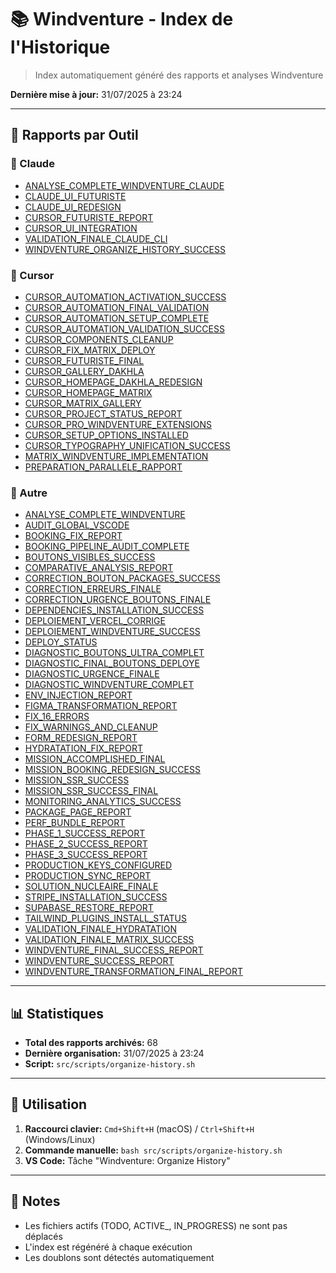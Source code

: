 # 📚 Windventure - Index de l'Historique

> Index automatiquement généré des rapports et analyses Windventure

**Dernière mise à jour:** 31/07/2025 à 23:24

---

## 🎯 Rapports par Outil


### 🤖 Claude

- [ANALYSE_COMPLETE_WINDVENTURE_CLAUDE](archive/ANALYSE_COMPLETE_WINDVENTURE_CLAUDE.md)
- [CLAUDE_UI_FUTURISTE](archive/CLAUDE_UI_FUTURISTE.md)
- [CLAUDE_UI_REDESIGN](archive/CLAUDE_UI_REDESIGN.md)
- [CURSOR_FUTURISTE_REPORT](archive/CURSOR_FUTURISTE_REPORT.md)
- [CURSOR_UI_INTEGRATION](archive/CURSOR_UI_INTEGRATION.md)
- [VALIDATION_FINALE_CLAUDE_CLI](archive/VALIDATION_FINALE_CLAUDE_CLI.md)
- [WINDVENTURE_ORGANIZE_HISTORY_SUCCESS](archive/WINDVENTURE_ORGANIZE_HISTORY_SUCCESS.md)

### 🎯 Cursor

- [CURSOR_AUTOMATION_ACTIVATION_SUCCESS](archive/CURSOR_AUTOMATION_ACTIVATION_SUCCESS.md)
- [CURSOR_AUTOMATION_FINAL_VALIDATION](archive/CURSOR_AUTOMATION_FINAL_VALIDATION.md)
- [CURSOR_AUTOMATION_SETUP_COMPLETE](archive/CURSOR_AUTOMATION_SETUP_COMPLETE.md)
- [CURSOR_AUTOMATION_VALIDATION_SUCCESS](archive/CURSOR_AUTOMATION_VALIDATION_SUCCESS.md)
- [CURSOR_COMPONENTS_CLEANUP](archive/CURSOR_COMPONENTS_CLEANUP.md)
- [CURSOR_FIX_MATRIX_DEPLOY](archive/CURSOR_FIX_MATRIX_DEPLOY.md)
- [CURSOR_FUTURISTE_FINAL](archive/CURSOR_FUTURISTE_FINAL.md)
- [CURSOR_GALLERY_DAKHLA](archive/CURSOR_GALLERY_DAKHLA.md)
- [CURSOR_HOMEPAGE_DAKHLA_REDESIGN](archive/CURSOR_HOMEPAGE_DAKHLA_REDESIGN.md)
- [CURSOR_HOMEPAGE_MATRIX](archive/CURSOR_HOMEPAGE_MATRIX.md)
- [CURSOR_MATRIX_GALLERY](archive/CURSOR_MATRIX_GALLERY.md)
- [CURSOR_PROJECT_STATUS_REPORT](archive/CURSOR_PROJECT_STATUS_REPORT.md)
- [CURSOR_PRO_WINDVENTURE_EXTENSIONS](archive/CURSOR_PRO_WINDVENTURE_EXTENSIONS.md)
- [CURSOR_SETUP_OPTIONS_INSTALLED](archive/CURSOR_SETUP_OPTIONS_INSTALLED.md)
- [CURSOR_TYPOGRAPHY_UNIFICATION_SUCCESS](archive/CURSOR_TYPOGRAPHY_UNIFICATION_SUCCESS.md)
- [MATRIX_WINDVENTURE_IMPLEMENTATION](archive/MATRIX_WINDVENTURE_IMPLEMENTATION.md)
- [PREPARATION_PARALLELE_RAPPORT](archive/PREPARATION_PARALLELE_RAPPORT.md)

### 🔧 Autre

- [ANALYSE_COMPLETE_WINDVENTURE](archive/ANALYSE_COMPLETE_WINDVENTURE.md)
- [AUDIT_GLOBAL_VSCODE](archive/AUDIT_GLOBAL_VSCODE.md)
- [BOOKING_FIX_REPORT](archive/BOOKING_FIX_REPORT.md)
- [BOOKING_PIPELINE_AUDIT_COMPLETE](archive/BOOKING_PIPELINE_AUDIT_COMPLETE.md)
- [BOUTONS_VISIBLES_SUCCESS](archive/BOUTONS_VISIBLES_SUCCESS.md)
- [COMPARATIVE_ANALYSIS_REPORT](archive/COMPARATIVE_ANALYSIS_REPORT.md)
- [CORRECTION_BOUTON_PACKAGES_SUCCESS](archive/CORRECTION_BOUTON_PACKAGES_SUCCESS.md)
- [CORRECTION_ERREURS_FINALE](archive/CORRECTION_ERREURS_FINALE.md)
- [CORRECTION_URGENCE_BOUTONS_FINALE](archive/CORRECTION_URGENCE_BOUTONS_FINALE.md)
- [DEPENDENCIES_INSTALLATION_SUCCESS](archive/DEPENDENCIES_INSTALLATION_SUCCESS.md)
- [DEPLOIEMENT_VERCEL_CORRIGE](archive/DEPLOIEMENT_VERCEL_CORRIGE.md)
- [DEPLOIEMENT_WINDVENTURE_SUCCESS](archive/DEPLOIEMENT_WINDVENTURE_SUCCESS.md)
- [DEPLOY_STATUS](archive/DEPLOY_STATUS.md)
- [DIAGNOSTIC_BOUTONS_ULTRA_COMPLET](archive/DIAGNOSTIC_BOUTONS_ULTRA_COMPLET.md)
- [DIAGNOSTIC_FINAL_BOUTONS_DEPLOYE](archive/DIAGNOSTIC_FINAL_BOUTONS_DEPLOYE.md)
- [DIAGNOSTIC_URGENCE_FINALE](archive/DIAGNOSTIC_URGENCE_FINALE.md)
- [DIAGNOSTIC_WINDVENTURE_COMPLET](archive/DIAGNOSTIC_WINDVENTURE_COMPLET.md)
- [ENV_INJECTION_REPORT](archive/ENV_INJECTION_REPORT.md)
- [FIGMA_TRANSFORMATION_REPORT](archive/FIGMA_TRANSFORMATION_REPORT.md)
- [FIX_16_ERRORS](archive/FIX_16_ERRORS.md)
- [FIX_WARNINGS_AND_CLEANUP](archive/FIX_WARNINGS_AND_CLEANUP.md)
- [FORM_REDESIGN_REPORT](archive/FORM_REDESIGN_REPORT.md)
- [HYDRATATION_FIX_REPORT](archive/HYDRATATION_FIX_REPORT.md)
- [MISSION_ACCOMPLISHED_FINAL](archive/MISSION_ACCOMPLISHED_FINAL.md)
- [MISSION_BOOKING_REDESIGN_SUCCESS](archive/MISSION_BOOKING_REDESIGN_SUCCESS.md)
- [MISSION_SSR_SUCCESS](archive/MISSION_SSR_SUCCESS.md)
- [MISSION_SSR_SUCCESS_FINAL](archive/MISSION_SSR_SUCCESS_FINAL.md)
- [MONITORING_ANALYTICS_SUCCESS](archive/MONITORING_ANALYTICS_SUCCESS.md)
- [PACKAGE_PAGE_REPORT](archive/PACKAGE_PAGE_REPORT.md)
- [PERF_BUNDLE_REPORT](archive/PERF_BUNDLE_REPORT.md)
- [PHASE_1_SUCCESS_REPORT](archive/PHASE_1_SUCCESS_REPORT.md)
- [PHASE_2_SUCCESS_REPORT](archive/PHASE_2_SUCCESS_REPORT.md)
- [PHASE_3_SUCCESS_REPORT](archive/PHASE_3_SUCCESS_REPORT.md)
- [PRODUCTION_KEYS_CONFIGURED](archive/PRODUCTION_KEYS_CONFIGURED.md)
- [PRODUCTION_SYNC_REPORT](archive/PRODUCTION_SYNC_REPORT.md)
- [SOLUTION_NUCLEAIRE_FINALE](archive/SOLUTION_NUCLEAIRE_FINALE.md)
- [STRIPE_INSTALLATION_SUCCESS](archive/STRIPE_INSTALLATION_SUCCESS.md)
- [SUPABASE_RESTORE_REPORT](archive/SUPABASE_RESTORE_REPORT.md)
- [TAILWIND_PLUGINS_INSTALL_STATUS](archive/TAILWIND_PLUGINS_INSTALL_STATUS.md)
- [VALIDATION_FINALE_HYDRATATION](archive/VALIDATION_FINALE_HYDRATATION.md)
- [VALIDATION_FINALE_MATRIX_SUCCESS](archive/VALIDATION_FINALE_MATRIX_SUCCESS.md)
- [WINDVENTURE_FINAL_SUCCESS_REPORT](archive/WINDVENTURE_FINAL_SUCCESS_REPORT.md)
- [WINDVENTURE_SUCCESS_REPORT](archive/WINDVENTURE_SUCCESS_REPORT.md)
- [WINDVENTURE_TRANSFORMATION_FINAL_REPORT](archive/WINDVENTURE_TRANSFORMATION_FINAL_REPORT.md)

---

## 📊 Statistiques

- **Total des rapports archivés:** 68
- **Dernière organisation:** 31/07/2025 à 23:24
- **Script:** `src/scripts/organize-history.sh`

---

## 🚀 Utilisation

1. **Raccourci clavier:** `Cmd+Shift+H` (macOS) / `Ctrl+Shift+H` (Windows/Linux)
2. **Commande manuelle:** `bash src/scripts/organize-history.sh`
3. **VS Code:** Tâche "Windventure: Organize History"

---

## 📝 Notes

- Les fichiers actifs (TODO, ACTIVE_, IN_PROGRESS) ne sont pas déplacés
- L'index est régénéré à chaque exécution
- Les doublons sont détectés automatiquement
